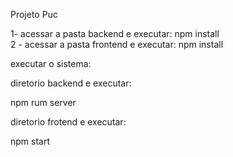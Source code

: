 Projeto Puc

1- acessar a pasta backend e executar:
npm  install  
2 - acessar a pasta frontend e executar:
npm install  

executar o sistema:

diretorio backend e executar:

npm rum server

diretorio frotend e executar:

npm start

